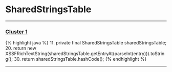 # SharedStringsTable

***

### [Cluster 1](./1)
{% highlight java %}
11. private final SharedStringsTable sharedStringsTable;
20.     return new XSSFRichTextString(sharedStringsTable.getEntryAt(parseInt(entry))).toString();
30.     return sharedStringsTable.hashCode();
{% endhighlight %}

***

